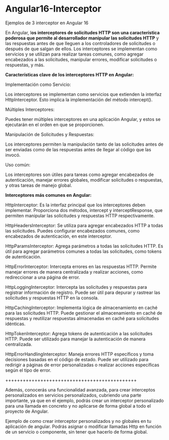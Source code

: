 # Angular16-Interceptor 
 Ejemplos de 3 interceptor en Angular 16


En Angular, l**os interceptores de solicitudes HTTP son una característica poderosa que permite al desarrollador manipular las solicitudes HTTP** y las respuestas antes de que lleguen a los controladores de solicitudes o después de que salgan de ellos. Los interceptores se implementan como servicios y se utilizan para realizar tareas comunes, como agregar encabezados a las solicitudes, manipular errores, modificar solicitudes o respuestas, y más.

**Características clave de los interceptores HTTP en Angular:**

Implementación como Servicio:

Los interceptores se implementan como servicios que extienden la interfaz HttpInterceptor. Esto implica la implementación del método intercept().

Múltiples Interceptores:

Puedes tener múltiples interceptores en una aplicación Angular, y estos se ejecutarán en el orden en que se proporcionen.

Manipulación de Solicitudes y Respuestas:

Los interceptores permiten la manipulación tanto de las solicitudes antes de ser enviadas como de las respuestas antes de llegar al código que las invocó.

Uso común:

Los interceptores son útiles para tareas como agregar encabezados de autenticación, manejar errores globales, modificar solicitudes o respuestas, y otras tareas de manejo global.


**Interceptores más comunes en Angular:**

HttpInterceptor: Es la interfaz principal que los interceptores deben implementar. Proporciona dos métodos, intercept y interceptResponse, que permiten manipular las solicitudes y respuestas HTTP respectivamente.

HttpHeadersInterceptor: Se utiliza para agregar encabezados HTTP a todas las solicitudes. Puedes configurar encabezados comunes, como encabezados de autenticación, en este interceptor.

HttpParamsInterceptor: Agrega parámetros a todas las solicitudes HTTP. Es útil para agregar parámetros comunes a todas las solicitudes, como tokens de autenticación.

HttpErrorInterceptor: Intercepta errores en las respuestas HTTP. Permite manejar errores de manera centralizada y realizar acciones, como redireccionar a una página de error.

HttpLoggingInterceptor: Intercepta las solicitudes y respuestas para registrar información de registro. Puede ser útil para depurar y rastrear las solicitudes y respuestas HTTP en la consola.

HttpCachingInterceptor: Implementa lógica de almacenamiento en caché para las solicitudes HTTP. Puede gestionar el almacenamiento en caché de respuestas y reutilizar respuestas almacenadas en caché para solicitudes idénticas.

HttpTokenInterceptor: Agrega tokens de autenticación a las solicitudes HTTP. Puede ser utilizado para manejar la autenticación de manera centralizada.

HttpErrorHandlingInterceptor: Maneja errores HTTP específicos y toma decisiones basadas en el código de estado. Puede ser utilizado para redirigir a páginas de error personalizadas o realizar acciones específicas según el tipo de error.

+++++++++++++++++++++++++++++++++++++++++++++

Además, conocerás una funcionalidad avanzada, para crear interceptos personalizados en servicios personalizados, cubriendo una parte importante, ya que en el ejemplo, podrás crear un interceptor personalizado para una llamada en concreto y no aplicarse de forma global a todo el proyecto de Angular.


Ejemplo de como crear interceptor personalizados y no globales en tu aplicación de angular. Podrás asignar o modificar llamadas Http en función de un servicio o componente, sin tener que hacerlo de forma global.




